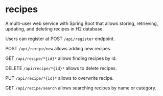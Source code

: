 # recipes

A multi-user web service with Spring Boot that allows storing, retrieving, updating, and deleting recipes in H2 database.
 
Users can register at POST `/api/register` endpoint. 

POST `/api/recipe/new` allows adding new recipes.

GET `/api/recipe/*{id}*` allows finding recipes by id.

DELETE `/api/recipe/*{id}*` allows to delete recipes.

PUT `/api/recipe/*{id}*` allows to overwrite recipe.

GET `/api/recipe/search` allows searching recipes by name or category.
